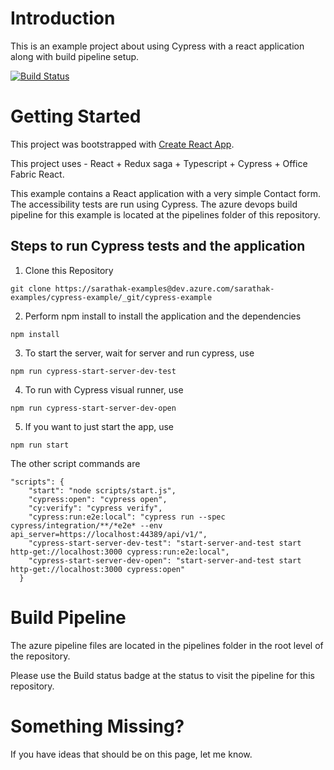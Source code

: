 # Introduction 
This is an example project about using Cypress with a react application along with build pipeline setup.

[![Build Status](https://dev.azure.com/saisrikanth-r/cypress-example/_apis/build/status/srikhs.cypress-example?branchName=master)](https://dev.azure.com/saisrikanth-r/cypress-example/_build/latest?definitionId=5&branchName=master)

# Getting Started
This project was bootstrapped with [Create React App](https://github.com/facebookincubator/create-react-app).

This project uses - React + Redux saga + Typescript + Cypress + Office Fabric React.

This example contains a React application with a very simple Contact form. The accessibility tests are run using Cypress. The azure devops build pipeline for this example is located at the pipelines folder of this repository.

## Steps to run Cypress tests and the application
1. Clone this Repository
```
git clone https://sarathak-examples@dev.azure.com/sarathak-examples/cypress-example/_git/cypress-example
```
2. Perform npm install to install the application and the dependencies

```
npm install
```
3. To start the server, wait for server and run cypress, use
```
npm run cypress-start-server-dev-test
```
4. To run with Cypress visual runner, use
```
npm run cypress-start-server-dev-open
```
5. If you want to just start the app, use 
```
npm run start
```

The other script commands are
```
"scripts": {
    "start": "node scripts/start.js",
    "cypress:open": "cypress open",
    "cy:verify": "cypress verify",
    "cypress:run:e2e:local": "cypress run --spec cypress/integration/**/*e2e* --env api_server=https://localhost:44389/api/v1/",
    "cypress-start-server-dev-test": "start-server-and-test start http-get://localhost:3000 cypress:run:e2e:local",
    "cypress-start-server-dev-open": "start-server-and-test start http-get://localhost:3000 cypress:open"
  }
```

# Build Pipeline
The azure pipeline files are located in the pipelines folder in the root level of the repository.

Please use the Build status badge at the status to visit the pipeline for this repository.


# Something Missing?

If you have ideas that should be on this page, let me know.